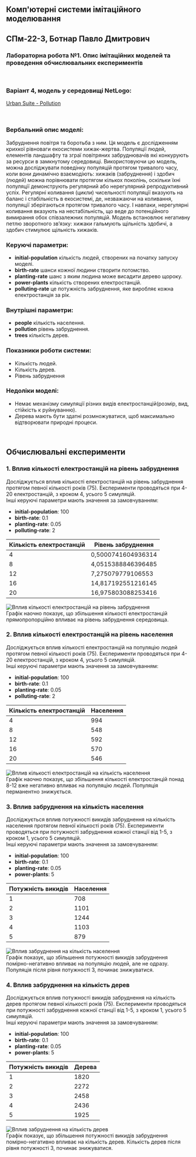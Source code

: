 ## Комп'ютерні системи імітаційного моделювання
## СПм-22-3, **Ботнар Павло Дмитрович**
### Лабораторна робота №**1**. Опис імітаційних моделей та проведення обчислювальних експериментів

<br>

### Варіант 4, модель у середовищі NetLogo:
[Urban Suite - Pollution](https://www.netlogoweb.org/launch#http://www.netlogoweb.org/assets/modelslib/Curricular%20Models/Urban%20Suite/Urban%20Suite%20-%20Pollution.nlogo)

<br>

### Вербальний опис моделі:
Забруднення повітря та боротьба з ним.
Ця модель є дослідженням крихкої рівноваги екосистеми хижак-жертва. Популяції людей, елементів ландшафту та зграї повітряних забруднювачів які конкурують за ресурси в замкнутому середовищі. Використовуючи цю модель, можна досліджувати поведінку популяцій протягом тривалого часу, коли вони динамічно взаємодіють: хижаків (забруднення) і здобич (людей) можна порівнювати протягом кількох поколінь, оскільки їхні популяції демонструють регулярний або нерегулярний репродуктивний успіх.
Регулярні коливання (цикли) чисельності популяції вказують на баланс і стабільність в екосистемі, де, незважаючи на коливання, популяції зберігаються протягом тривалого часу. І навпаки, нерегулярні коливання вказують на нестабільність, що веде до потенційного вимирання обох співзалежних популяцій. Модель встановлює негативну петлю зворотного зв’язку: хижаки гальмують щільність здобичі, а здобич стимулює щільність хижаків.

### Керуючі параметри:
- **initial-population** кількість людей, створених на початку запуску моделі.
- **birth-rate** шанси кожної людини створити потомство.
- **planting-rate** шанс з яким людина може висадити дерево щороку.
- **power-plants** кількість створених електростанцій.
- **polluting-rate** це потужність забруднення, яке виробляє кожна електростанція за рік.


### Внутрішні параметри:
- **people** кількість населення.
- **pollution** рівень забруднення.
- **trees** кількість дерев.

### Показники роботи системи:
- Кількість людей.
- Кількість дерев.
- Рівень забруднення

### Недоліки моделі:
- Немає механізму симуляції різних видів електростанцій(розмір, вид, стійкість к руйнуванню).
- Дерева мають бути здатні розмножуватися, щоб максимально відтворювати природні процеси.

<br>

## Обчислювальні експерименти
### 1. Вплив кількості електростанцій на рівень забруднення
Досліджується вплив кількості електростанцій на рівень забруднення протягом певної кількості років (75).
Експерименти проводяться при 4-20 електростанцій, з кроком 4, усього 5 симуляцій.  
Інші керуючі параметри мають значення за замовчуванням:
- **initial-population**: 100
- **birth-rate**: 0.1
- **planting-rate**: 0.05
- **polluting-rate**: 2

<table>
<thead>
<tr><th>Кількість електростанцій</th><th>Рівень забруднення</th></tr>
</thead>
<tbody>
<tr><td>4</td><td>0,5000741604936314</td></tr>
<tr><td>8</td><td>4,0515388846396485</td></tr>
<tr><td>12</td><td>7,275079779106553</td></tr>
<tr><td>16</td><td>14,817192551216145</td></tr>
<tr><td>20</td><td>16,975803088253416</td></tr>
</tbody>
</table>

![Вплив кількості електростанцій на рівень забруднення](exp1.png)<br>
Графік наочно показує, що збільшення кількості електростанцій прямопропорційно впливає на рівень забруднення середовища.

### 2. Вплив кількості електростанцій на рівень населення
Досліджується вплив кількості електростанцій на популяцію людей протягом певної кількості років (75).
Експерименти проводяться при 4-20 електростанцій, з кроком 4, усього 5 симуляцій.  
Інші керуючі параметри мають значення за замовчуванням:
- **initial-population**: 100
- **birth-rate**: 0.1
- **planting-rate**: 0.05
- **polluting-rate**: 2

<table>
<thead>
<tr><th>Кількість електростанцій</th><th>Населення</th></tr>
</thead>
<tbody>
<tr><td>4</td><td>994</td></tr>
<tr><td>8</td><td>548</td></tr>
<tr><td>12</td><td>592</td></tr>
<tr><td>16</td><td>570</td></tr>
<tr><td>20</td><td>546</td></tr>
</tbody>
</table>

![Вплив кількості електростанцій на кількість населення](exp2.png)<br>
Графік наочно показує, що збільшення кількості електростанцій понад 8-12 вже негативно впливає на популяцію людей. Популяція перманентно знижується.

### 3. Вплив забруднення на кількість населення
Досліджується вплив потужності викидів забруднення на кількість населення протягом певної кількості років (75).
Експерименти проводяться при потужності забруднення кожної станції від 1-5, з кроком 1, усього 5 симуляцій.  
Інші керуючі параметри мають значення за замовчуванням:
- **initial-population**: 100
- **birth-rate**: 0.1
- **planting-rate**: 0.05
- **power-plants**: 5

<table>
<thead>
<tr><th>Потужність викидів</th><th>Населення</th></tr>
</thead>
<tbody>
<tr><td>1</td><td>708</td></tr>
<tr><td>2</td><td>1101</td></tr>
<tr><td>3</td><td>1244</td></tr>
<tr><td>4</td><td>1103</td></tr>
<tr><td>5</td><td>879</td></tr>
</tbody>
</table>

![Вплив забруднення на кількість населення](exp3.png)<br>
Графік показує, що збільшення потужності викидів забруднення помірно-негативно впливає на популяцію людей, але не одразу. Популяція після рівня потужності 3, починає знижуватися.

### 4. Вплив забруднення на кількість дерев
Досліджується вплив потужності викидів забруднення на кількість дерев протягом певної кількості років (75).
Експерименти проводяться при потужності забруднення кожної станції від 1-5, з кроком 1, усього 5 симуляцій.  
Інші керуючі параметри мають значення за замовчуванням:
- **initial-population**: 100
- **birth-rate**: 0.1
- **planting-rate**: 0.05
- **power-plants**: 5

<table>
<thead>
<tr><th>Потужність викидів</th><th>Дерева</th></tr>
</thead>
<tbody>
<tr><td>1</td><td>1820</td></tr>
<tr><td>2</td><td>2272</td></tr>
<tr><td>3</td><td>2458</td></tr>
<tr><td>4</td><td>2436</td></tr>
<tr><td>5</td><td>1925</td></tr>
</tbody>
</table>

![Вплив забруднення на кількість дерев](exp4.png)<br>
Графік показує, що збільшення потужності викидів забруднення помірно-негативно впливає на кількість дерев. Кількість дерев після рівня потужності 3, починає знижуватися.
